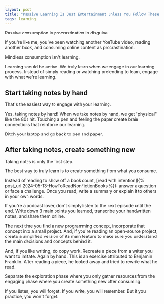 ```yaml
---
layout: post
title: "Passive Learning Is Just Entertainment Unless You Follow These Two Strategies"
tags: learning
---
```


Passive consumption is procrastination in disguise.

If you're like me, you've been watching another YouTube video, reading another book, and consuming online content as procrastination.

Mindless consumption isn't learning.

Learning should be active. We truly learn when we engage in our learning process. Instead of simply reading or watching pretending to learn, engage with what we're learning.

## Start taking notes by hand

That's the easiest way to engage with your learning.

Yes, taking notes by hand! When we take notes by hand, we get "physical" like the 80s hit. Touching a pen and feeling the paper create brain connections that reinforce our learning.

Ditch your laptop and go back to pen and paper.

## After taking notes, create something new

Taking notes is only the first step.

The best way to truly learn is to create something from what you consume.

Instead of reading to show off a book count, [read with intention]({% post_url 2024-05-13-HowToReadNonFictionBooks %}): answer a question or face a challenge. Once you read, write a summary or explain it to others in your own words.

If you're a podcast lover, don't simply listen to the next episode until the end. Write down 3 main points you learned, transcribe your handwritten notes, and share them online.

The next time you find a new programming concept, incorporate that concept into a small project. And, if you're reading an open-source project, create a simplified version of its main feature to make sure you understand the main decisions and concepts behind it.

And, if you like writing, do copy work. Recreate a piece from a writer you want to imitate. Again by hand. This is an exercise attributed to Benjamin Franklin. After reading a piece, he looked away and tried to rewrite what he read.

Separate the exploration phase where you only gather resources from the engaging phase where you create something new after consuming.

If you listen, you will forget. If you write, you will remember. But if you practice, you won't forget.

